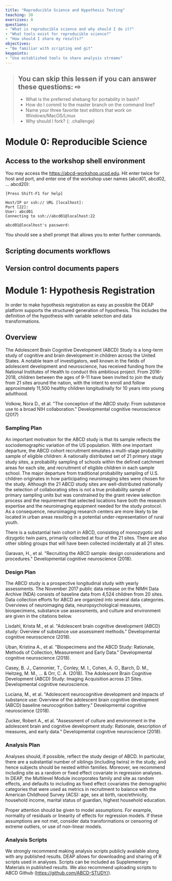 ```yaml
---
title: "Reproducible Science and Hypothesis Testing"
teaching: 30
exercises: 0
questions:
- "What is reproducible science and why should I do it?"
- "What tools exist for reproducible science?"
- "How should I share my results?"
objectives:
- "Be familiar with scripting and git"
keypoints:
- "Use established tools to share analysis streams"
---
```


> ## You can skip this lessen if you can answer these questions: &#8680;
>
>  - What is the preferred shebang for portability in bash?
>  - How do I commit to the master branch on the command line?
>  - Name your three favorite text editors that work on Windows/MacOS/Linux
>  - Why should I fork?
{: .challenge}

# Module 0: Reproducible Science

## Access to the workshop shell environment

You may access the https://abcd-workshop.ucsd.edu. Hit enter twice for host and port, and enter one of the workshop user names (abcd01, abcd02, ... abcd20):
~~~
[Press Shift-F1 for help]

Host/IP or ssh:// URL [localhost]:
Port [22]:
User: abcd01
Connecting to ssh://abcd01@localhost:22

abcd01@localhost's password:
~~~
You should see a shell prompt that allows you to enter further commands.



## Scripting documents workflows



## Version control documents papers



# Module 1: Hypothesis Registration

In order to make hypothesis registration as easy as possible the DEAP platform supports the structured generation of hypothesis. This includes the definition of the hypothesis with variable selection and data transformations.

## Overview

The Adolescent Brain Cognitive Development (ABCD) Study is a long-term study of cognitive and brain development in children across the United States. A notable team of investigators, well known in the fields of adolescent development and neuroscience, has received funding from the National Institutes of Health to conduct this ambitious project. From 2016-2018, children between the ages of 9-11 have been invited to join the study from 21 sites around the nation, with the intent to enroll and follow approximately 11,500 healthy children longitudinally for 10 years into young adulthood.

Volkow, Nora D., et al. "The conception of the ABCD study: From substance use to a broad NIH collaboration." Developmental cognitive neuroscience (2017)

### Sampling Plan

An important motivation for the ABCD study is that its sample reﬂects the sociodemographic variation of the US population. With one important departure, the ABCD cohort recruitment emulates a multi-stage probability sample of eligible children: A nationally distributed set of 21 primary stage study sites, a probability sampling of schools within the deﬁned catchment areas for each site, and recruitment of eligible children in each sample school. The major departure from traditional probability sampling of U.S. children originates in how participating neuroimaging sites were chosen for the study. Although the 21 ABCD study sites are well-distributed nationally the selection of collaborating sites is not a true probability sample of primary sampling units but was constrained by the grant review selection process and the requirement that selected locations have both the research expertise and the neuroimaging equipment needed for the study protocol. As a consequence, neuroimaging research centers are more likely to be located in urban areas resulting in a potential under-representation of rural youth.

There is a substantial twin cohort in ABCD, consisting of monozygotic and dizygotic twin pairs, primarily collected at four of the 21 sites. There are also other sibling groups that will have been collected incidentally at all 21 sites. 

Garavan, H., et al. "Recruiting the ABCD sample: design considerations and procedures." Developmental cognitive neuroscience (2018).

### Design Plan

The ABCD study is a prospective longitudinal study with yearly assessments. The November 2017 public data release on the NIMH Data Archive (NDA) consists of baseline data from 4,524 children from 20 sites. Data collection efforts for ABCD are organized into several data categories. Overviews of neuroimaging data, neuropsychological measures, biospecimens, substance use assessments, and culture and environment are given in the citations below.

Lisdahl, Krista M., et al. "Adolescent brain cognitive development (ABCD) study: Overview of substance use assessment methods." Developmental cognitive neuroscience (2018).

Uban, Kristina A., et al. "Biospecimens and the ABCD Study: Rationale, Methods of Collection, Measurement and Early Data." Developmental cognitive neuroscience (2018).

Casey, B. J., Cannonier, T., Conley, M. I., Cohen, A. O., Barch, D. M., Heitzeg, M. M., ... & Orr, C. A. (2018). The Adolescent Brain Cognitive Development (ABCD) Study: Imaging Acquisition across 21 Sites. Developmental cognitive neuroscience.

Luciana, M., et al. "Adolescent neurocognitive development and impacts of substance use: Overview of the adolescent brain cognitive development (ABCD) baseline neurocognition battery." Developmental cognitive neuroscience (2018).

Zucker, Robert A., et al. "Assessment of culture and environment in the adolescent brain and cognitive development study: Rationale, description of measures, and early data." Developmental cognitive neuroscience (2018).

### Analysis Plan

Analyses should, if possible, reflect the study design of ABCD. In particular, there are a substantial number of siblings (including twins) in the study, and hence subjects should be nested within families. Moreover, we recommend including site as a random or fixed effect covariate in regression analyses. In DEAP, the Multilevel Module incorporates family and site as random effects, and defaults to including as fixed effect covariates the demographic categories that were used as metrics in recruitment to balance with the American Childhood Survey (ACS): age, sex at birth, race/ethnicity, household income, marital status of guardian, highest household education. 

Proper attention should be given to model assumptions. For example, normality of residuals or linearity of effects for regression models. If these assumptions are not met, consider data transformations or censoring of extreme outliers, or use of non-linear models.

### Analysis Scripts

We strongly recommend making analysis scripts publicly available along with any published results. DEAP allows for downloading and sharing of R scripts used in analyses. Scripts can be included as Supplementary Materials in published results. We also recommend uploading scripts to ABCD Github (https://github.com/ABCD-STUDY/).

